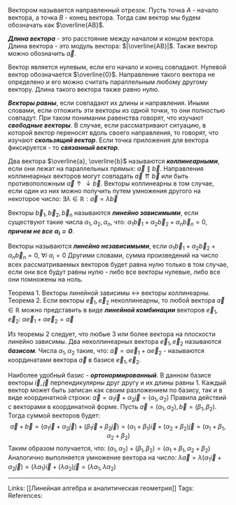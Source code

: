 Вектором называется направленный отрезок. Пусть точка $A$ - начало вектора, а точка $B$ - конец вектора. Тогда сам вектор мы будем обозначать как $\overline{AB}$. 

***Длина вектора*** - это расстояние между началом и концом вектора. Длина вектора - это модуль вектора: $|\overline{AB}|$. Также вектор можно обозначить $\vec{a}$. 

Вектор является нулевым, если его начало и конец совпадают. Нулевой вектор обозначается $\overline{0}$. Направление такого вектора не определено и его можно считать параллельным любому другому вектору. Длина такого вектора также равно нулю. 

***Векторы равны***, если совпадают их длины и направления. Иными словами, если отложить эти векторы из одной точки, то они полностью совпадут. При таком понимании равенства говорят, что изучают ***свободные векторы***. В случае, если рассматривают ситуацию, в которой вектор переносят вдоль своего направления, то говорят, что изучают ***скользящий вектор***. Если точка приложения для вектора фиксируется - то ***связанный вектор***. 

Два вектора $\overline{a}, \overline{b}$ называются ***коллинеарными***, если они лежат на параллельных прямых: $\vec{a} \parallel \vec{b}$. Направления коллинеарных векторов могут совпадать $\vec{a} \upuparrows \vec{b}$ или быть противоположным $\vec{a} \uparrow \downarrow \vec{b}$. 
Векторы коллинеарны в том случае, если один из них можно получить путем умножения другого на некоторое число: $\exists \lambda \in \mathbb{R}: \vec{a}=\lambda \vec{b}$

Векторы $\vec{b}_1, \vec{b}_2,\vec{b}_n$ называются ***линейно зависимыми***, если существуют такие числа $\alpha_1, \alpha_2, \alpha_n$, что: $\alpha_1 \vec{b}_1 + \alpha_2 \vec{b}_2 + \alpha_n \vec{b}_n = 0$, ***причем не все $\alpha_i = 0$***. 

Векторы называются ***линейно независимыми***, если $\alpha_1 \vec{b}_1 + \alpha_2 \vec{b}_2 + \alpha_n \vec{b}_n = 0, \  \forall i \   \alpha_i =0$
Другими словами, сумма произведений на число всех рассматриваемых векторов будет равна нулю только в том случае, если они все будут равны нулю - либо все векторы нулевые, либо все они помножены на ноль. 

Теорема 1. Векторы линейной зависимы $\leftrightarrow$ векторы коллинеарны. 
Теорема 2. Если векторы $\vec{e}_1, \vec{e}_2$ неколлинеарны, то любой вектора $\vec{a} \in \mathbb{R}$ можно представить в виде ***линейной комбинации*** векторов $\vec{e}_1, \vec{e}_2$:  $\alpha \vec{e}_1 + \alpha \vec{e}_2=\vec{a}$

Из теоремы 2 следует, что любые 3 или более вектора на плоскости линейно зависимы. Два неколлинеарных вектора $\vec{e}_1, \vec{e}_2$ называются ***базисом***. 
Числа $\alpha_1, \alpha_2$ такие, что: $\vec{a}=\alpha \vec{e}_1 + \alpha \vec{e}_2$ - называются координатами вектора $\vec{a}$ в базисе $\vec{e}_1, \vec{e}_2$. 

Наиболее удобный базис - ***ортонормированный***. В данном базисе векторы $\vec{i}, \vec{j}$ перпендикулярны друг другу и их длины равны 1. Каждый вектор может быть записан как своим разложением по базису, так и в виде координатной строки:
$\vec{a}=\alpha_1 \vec{i} + \alpha_2 \vec{j}=(\alpha_1, \alpha_2)$
Правила действий с векторами в координатной форме. Пусть $\vec{a}=(\alpha_1, \alpha_2), \vec{b}=(\beta_1, \beta_2)$. Тогда суммой векторов будет: $$\vec{a} + \vec{b} = (\alpha_1 \vec{i} + \alpha_2 \vec{j}) + (\beta_1 \vec{i} + \beta_2 \vec{j}) = (\alpha_1 + \beta_1)\vec{i} + (\alpha_2 + \beta_2)\vec{j}=(\alpha_1+\beta_1, \alpha_2+\beta_2)$$
Таким образом получается, что:
$(\alpha_1, \alpha_2) + (\beta_1, \beta_2)=(\alpha_1+\beta_1, \alpha_2+\beta_2)$
Аналогично выполняется умножение вектора на число:
$\lambda \vec{a} = \lambda(\alpha_1 \vec{i} + \alpha_2 \vec{j})=(\lambda \alpha_1)\vec{i} + (\lambda \alpha_2)\vec{j}=(\lambda \alpha_1, \lambda \alpha_2)$

___
Links: [[Линейная алгебра и аналитическая геометрия]]
Tags:
References: